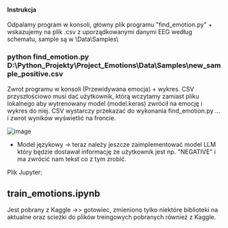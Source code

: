 #### Instrukcja
Odpalamy program w konsoli, główny plik programu "find_emotion.py" + wskazujemy na plik .csv z uporządkowanymi danymi EEG według schematu, sample są w \Data\Samples\

### python find_emotion.py D:\Python_Projekty\Project_Emotions\Data\Samples\new_sample_positive.csv

Zwrot programu w konsoli (Przewidywana emocja) + wykres.
CSV przyszłościowo musi dać użytkownik, którą wczytamy zamiast pliku lokalnego aby wytrenowany model (model.keras) zwrócił na emocję i wykres do niej.
CSV wystarczy przekazać do wykonania find_emotion.py ... i zwrot wyników wyświetlić na froncie.

![image](https://github.com/user-attachments/assets/96eb1cc2-bdd4-40f4-95e6-c849f8f0fe8b)

+ Model językowy -> teraz należy jeszcze zaimplementować model LLM który będzie dostawał informację że użytkownik jest np. "NEGATIVE" i ma zwrócić nam tekst co z tym zrobić.

Plik Jupyter:
## train_emotions.ipynb
Jest pobrany z Kaggle ->> gotowiec, zmieniono tylko niektóre biblioteki na aktualne oraz scieżki do plików treingowych pobranych również z Kaggle.
